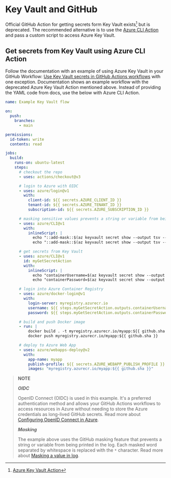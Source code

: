 # Key Vault and GitHub

Official GitHub Action for getting secrets form Key Vault exists[^1] but is deprecated. The recommended alternative is to use the [Azure CLI Action](https://github.com/marketplace/actions/azure-cli-action) and pass a custom script to access Azure Key Vault.

[^1]: [Azure Key Vault Action](https://github.com/Azure/get-keyvault-secrets)

## Get secrets from Key Vault using Azure CLI Action

Follow the documentation with an example of using Azure Key Vault in your GitHub Workflow: [Use Key Vault secrets in GitHub Actions workflows](https://learn.microsoft.com/azure/developer/github/github-key-vault) with one exception. Documentation shows an example workflow with the deprecated Azure Key Vault Action mentioned above. Instead of providing the YAML code from docs, use the below with Azure CLI Action.

```yaml
name: Example Key Vault flow

on:
  push:
    branches:
      - main

permissions:
  id-token: write
  contents: read

jobs:
  build:
    runs-on: ubuntu-latest
    steps:
      # checkout the repo
      - uses: actions/checkout@v3

      # login to Azure with OIDC
      - uses: azure/login@v1
        with:
          client-id: ${{ secrets.AZURE_CLIENT_ID }}
          tenant-id: ${{ secrets.AZURE_TENANT_ID }}
          subscription-id: ${{ secrets.AZURE_SUBSCRIPTION_ID }}

      # masking sensitive values prevents a string or variable from being printed in the log
      - uses: azure/CLI@v1
        with:
          inlineScript: |
            echo "::add-mask::$(az keyvault secret show --output tsv --vault-name containervault --name containerUsername --query value)"
            echo "::add-mask::$(az keyvault secret show --output tsv --vault-name containervault --name containerPassword --query value)"

      # get secrets from Key Vault
      - uses: azure/CLI@v1
        id: myGetSecretAction
        with:
          inlineScript: |
            echo "containerUsername=$(az keyvault secret show --output tsv --vault-name containervault --name containerUsername --query value)" >> $GITHUB_OUTPUT
            echo "containerPassword=$(az keyvault secret show --output tsv --vault-name containervault --name containerPassword --query value)" >> $GITHUB_OUTPUT

      # login into Azure Container Registry
      - uses: azure/docker-login@v1
        with:
          login-server: myregistry.azurecr.io
          username: ${{ steps.myGetSecretAction.outputs.containerUsername }}
          password: ${{ steps.myGetSecretAction.outputs.containerPassword }}

      # build and push Docker image
      - run: |
          docker build . -t myregistry.azurecr.io/myapp:${{ github.sha }}
          docker push myregistry.azurecr.io/myapp:${{ github.sha }}

      # deploy to Azure Web App
      - uses: azure/webapps-deploy@v2
        with:
          app-name: myapp
          publish-profile: ${{ secrets.AZURE_WEBAPP_PUBLISH_PROFILE }}
          images: "myregistry.azurecr.io/myapp:${{ github.sha }}"
```

> **NOTE**
>
> ***OIDC***
>
> OpenID Connect (OIDC) is used in this example. It's a preferred authentication method and allows your GitHub Actions workflows to access resources in Azure without needing to store the Azure credentials as long-lived GitHub secrets. Read more about [Configuring OpenID Connect in Azure](https://docs.github.com/actions/deployment/security-hardening-your-deployments/configuring-openid-connect-in-azure).
>
> ***Masking***
>
> The example above uses the GitHub masking feature that prevents a string or variable from being printed in the log. Each masked word separated by whitespace is replaced with the `*` character. Read more about [Masking a value in log](https://docs.github.com/actions/using-workflows/workflow-commands-for-github-actions#masking-a-value-in-log).
